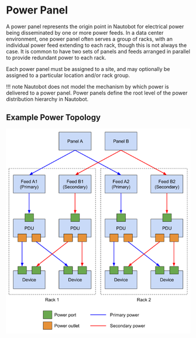 # Power Panel

A power panel represents the origin point in Nautobot for electrical power being disseminated by one or more power feeds. In a data center environment, one power panel often serves a group of racks, with an individual power feed extending to each rack, though this is not always the case. It is common to have two sets of panels and feeds arranged in parallel to provide redundant power to each rack.

Each power panel must be assigned to a site, and may optionally be assigned to a particular location and/or rack group.

!!! note
    Nautobot does not model the mechanism by which power is delivered to a power panel. Power panels define the root level of the power distribution hierarchy in Nautobot.

## Example Power Topology

![Power distribution model](../../../media/power_distribution.png)